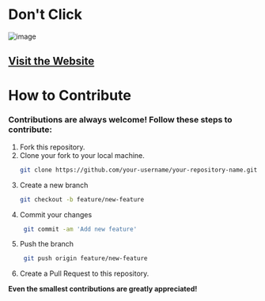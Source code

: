 # Don't Click
![image](https://encrypted-tbn0.gstatic.com/images?q=tbn:ANd9GcT9RuTmGEEca7ZWBYCZ9Y2oNeFCcnuyyB-Y-g&s)

## [Visit the Website]([https://your-github-username.github.io/your-repository-name/](https://love1ace.github.io/dont-click/src/index.html))

# How to Contribute

### Contributions are always welcome! Follow these steps to contribute:

1. Fork this repository.
2. Clone your fork to your local machine.
   ```bash
   git clone https://github.com/your-username/your-repository-name.git
   ```
3. Create a new branch
   ```bash
   git checkout -b feature/new-feature
   ```
4. Commit your changes
   ```bash
    git commit -am 'Add new feature'
    ```
5. Push the branch
   ```bash
    git push origin feature/new-feature
    ```
6. 	Create a Pull Request to this repository.

**Even the smallest contributions are greatly appreciated!**

